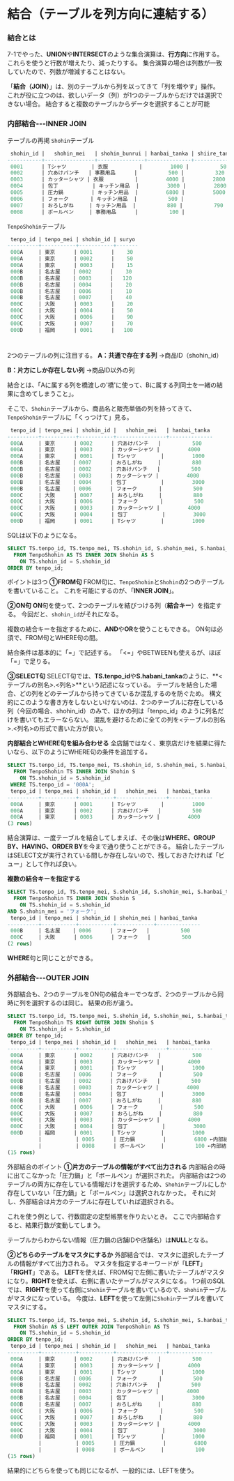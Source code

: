 # 結合（テーブルを列方向に連結する）
### 結合とは
7-1でやった、**UNION**や**INTERSECT**のような集合演算は、**行方向**に作用する。
これらを使うと行数が増えたり、減ったりする。
集合演算の場合は列数が一致していたので、列数が増減することはない。

「**結合（JOIN）**」は、別のテーブルから列を以ってきて「列を増やす」操作。
これが役に立つのは、欲しいデータ（列）が1つのテーブルからだけでは選択できない場合。
結合すると複数のテーブルからデータを選択することが可能

### 内部結合---INNER JOIN
テーブルの再掲
`Shohin`テーブル
```sql
 shohin_id |   shohin_mei   | shohin_bunrui | hanbai_tanka | shiire_tanka |  torokubi  
-----------+----------------+---------------+--------------+--------------+------------
 0001      | Tシャツ        | 衣服          |         1000 |          500 | 2009-09-20
 0002      | 穴あけパンチ   | 事務用品      |          500 |          320 | 2009-09-11
 0003      | カッターシャツ | 衣服          |         4000 |         2800 | 
 0004      | 包丁           | キッチン用品  |         3000 |         2800 | 2009-09-20
 0005      | 圧力鍋         | キッチン用品  |         6800 |         5000 | 2009-01-15
 0006      | フォーク       | キッチン用品  |          500 |              | 2009-09-20
 0007      | おろしがね     | キッチン用品  |          880 |          790 | 2008-04-28
 0008      | ボールペン     | 事務用品      |          100 |              | 2009-11-11
```
`TenpoShohin`テーブル
```sql
 tenpo_id | tenpo_mei | shohin_id | suryo 
----------+-----------+-----------+-------
 000A     | 東京      | 0001      |    30
 000A     | 東京      | 0002      |    50
 000A     | 東京      | 0003      |    15
 000B     | 名古屋    | 0002      |    30
 000B     | 名古屋    | 0003      |   120
 000B     | 名古屋    | 0004      |    20
 000B     | 名古屋    | 0006      |    10
 000B     | 名古屋    | 0007      |    40
 000C     | 大阪      | 0003      |    20
 000C     | 大阪      | 0004      |    50
 000C     | 大阪      | 0006      |    90
 000C     | 大阪      | 0007      |    70
 000D     | 福岡      | 0001      |   100
```
#
2つのテーブルの列に注目する。
**A：共通で存在する列**
→商品ID（shohin_id）

**B：片方にしか存在しない列**
→商品ID以外の列

結合とは、「Aに属する列を橋渡しの'橋'に使って、Bに属する列同士を一緒の結果に含めてしまうこと」。

そこで、`Shohin`テーブルから、商品名と販売単価の列を持ってきて、`TenpoShohin`テーブルに「くっつけて」見る。
```sql
 tenpo_id | tenpo_mei | shohin_id |   shohin_mei   | hanbai_tanka 
----------+-----------+-----------+----------------+--------------
 000A     | 東京      | 0002      | 穴あけパンチ   |          500
 000A     | 東京      | 0003      | カッターシャツ |         4000
 000A     | 東京      | 0001      | Tシャツ        |         1000
 000B     | 名古屋    | 0007      | おろしがね     |          880
 000B     | 名古屋    | 0002      | 穴あけパンチ   |          500
 000B     | 名古屋    | 0003      | カッターシャツ |         4000
 000B     | 名古屋    | 0004      | 包丁           |         3000
 000B     | 名古屋    | 0006      | フォーク       |          500
 000C     | 大阪      | 0007      | おろしがね     |          880
 000C     | 大阪      | 0006      | フォーク       |          500
 000C     | 大阪      | 0003      | カッターシャツ |         4000
 000C     | 大阪      | 0004      | 包丁           |         3000
 000D     | 福岡      | 0001      | Tシャツ        |         1000
```

SQLは以下のようになる。
```sql
SELECT TS.tenpo_id, TS.tenpo_mei, TS.shohin_id, S.shohin_mei, S.hanbai_tanka
  FROM TenpoShohin AS TS INNER JOIN Shohin AS S
    ON TS.shohin_id = S.shohin_id
ORDER BY tenpo_id;
```

ポイントは3つ
**①FROM句**
FROM句に、`TenpoShohin`と`Shohin`の2つのテーブルを書いていること。
これを可能にするのが、「**INNER JOIN**」。

**②ON句**
**ON**句を使って、2つのテーブルを結びつける列（**結合キー**）を指定する。
今回だと、`shohin_id`がそれになる。

複数の結合キーを指定するために、**AND**や**OR**を使うこともできる。
ON句は必須で、FROM句とWHERE句の間。

結合条件は基本的に「=」で記述する。
「<=」やBETWEENも使えるが、ほぼ「=」で足りる。

**③SELECT句**
SELECT句では、**TS.tenpo_id**や**S.habani_tanka**のように、**<テーブルの別名>.<列名>**という記述になっている。
テーブルを結合した場合、どの列をどのテーブルから持ってきているか混乱するのを防ぐため。
構文的にこのような書き方をしないといけないのは、2つのテーブルに存在している列（今回の場合、shohin_id）のみで、ほかの列は「tenpo_id」のように列名だけを書いてもエラーならない。
混乱を避けるために全ての列を<テーブルの別名>.<列名>の形式で書いた方が良い。

**内部結合とWHERE句を組み合わせる**
全店舗ではなく、東京店だけを結果に得たいなら、以下のようにWHERE句の条件を追加する。
```sql
SELECT TS.tenpo_id, TS.tenpo_mei, TS.shohin_id, S.shohin_mei, S.hanbai_tanka
  FROM TenpoShohin TS INNER JOIN Shohin S
    ON TS.shohin_id = S.shohin_id
 WHERE TS.tenpo_id = '000A';
 tenpo_id | tenpo_mei | shohin_id |   shohin_mei   | hanbai_tanka 
----------+-----------+-----------+----------------+--------------
 000A     | 東京      | 0001      | Tシャツ        |         1000
 000A     | 東京      | 0002      | 穴あけパンチ   |          500
 000A     | 東京      | 0003      | カッターシャツ |         4000
(3 rows)
```

結合演算は、一度テーブルを結合してしまえば、その後は**WHERE、GROUP BY、HAVING、ORDER BY**を今まで通り使うことができる。
結合したテーブルはSELECT文が実行されている間しか存在しないので、残しておきたければ「ビュー」として作れば良い。

**複数の結合キーを指定する**
```sql
SELECT TS.tenpo_id, TS.tenpo_mei, S.shohin_id, S.shohin_mei, S.hanbai_tanka
  FROM TenpoShohin TS INNER JOIN Shohin S
    ON TS.shohin_id = S.shohin_id
AND S.shohin_mei = 'フォーク';
 tenpo_id | tenpo_mei | shohin_id | shohin_mei | hanbai_tanka 
----------+-----------+-----------+------------+--------------
 000B     | 名古屋    | 0006      | フォーク   |          500
 000C     | 大阪      | 0006      | フォーク   |          500
(2 rows)
```
**WHERE**句と同じことができる。

### 外部結合---OUTER JOIN
外部結合も、2つのテーブルをON句の結合キーでつなぎ、2つのテーブルから同時に列を選択するのは同じ。
結果の形が違う。
```sql
SELECT TS.tenpo_id, TS.tenpo_mei, S.shohin_id, S.shohin_mei, S.hanbai_tanka
  FROM TenpoShohin TS RIGHT OUTER JOIN Shohin S
    ON TS.shohin_id = S.shohin_id
ORDER BY tenpo_id;
 tenpo_id | tenpo_mei | shohin_id |   shohin_mei   | hanbai_tanka 
----------+-----------+-----------+----------------+--------------
 000A     | 東京      | 0002      | 穴あけパンチ   |          500
 000A     | 東京      | 0003      | カッターシャツ |         4000
 000A     | 東京      | 0001      | Tシャツ        |         1000
 000B     | 名古屋    | 0006      | フォーク       |          500
 000B     | 名古屋    | 0002      | 穴あけパンチ   |          500
 000B     | 名古屋    | 0003      | カッターシャツ |         4000
 000B     | 名古屋    | 0004      | 包丁           |         3000
 000B     | 名古屋    | 0007      | おろしがね     |          880
 000C     | 大阪      | 0006      | フォーク       |          500
 000C     | 大阪      | 0007      | おろしがね     |          880
 000C     | 大阪      | 0003      | カッターシャツ |         4000
 000C     | 大阪      | 0004      | 包丁           |         3000
 000D     | 福岡      | 0001      | Tシャツ        |         1000
          |           | 0005      | 圧力鍋         |         6800 ←内部結合のときはなかった
          |           | 0008      | ボールペン     |          100 ←内部結合のときはなかった
(15 rows)
```

外部結合のポイント
**①片方のテーブルの情報がすべて出力される**
内部結合の時に出てこなかった「圧力鍋」と「ボールペン」が選択された。
内部結合は2つのテーブルの両方に存在している情報だけを選択するため、`Shohin`テーブルにしか存在していない「圧力鍋」と「ボールペン」は選択されなかった。
それに対し、外部結合は片方のテーブルに存在していれば選択される。

これを使う例として、行数固定の定型帳票を作りたいとき。
ここで内部結合すると、結果行数が変動してしまう。

テーブルからわからない情報（圧力鍋の店舗IDや店舗名）は**NULL**となる。

**②どちらのテーブルをマスタにするか**
外部結合では、マスタに選択したテーブルの情報がすべて出力される。
マスタを指定するキーワードが「**LEFT**」「**RIGHT**」である。
**LEFT**を使えば、FROM句で左側に書いたテーブルがマスタになり。**RIGHT**を使えば、右側に書いたテーブルがマスタになる。
1つ前のSQLでは、**RIGHT**を使って右側に`Shohin`テーブルを書いているので、`Shohin`テーブルがマスタになっている。
今度は、**LEFT**を使って左側に`Shohin`テーブルを書いてマスタにする。
```sql
SELECT TS.tenpo_id, TS.tenpo_mei, S.shohin_id, S.shohin_mei, S.hanbai_tanka
  FROM Shohin AS S LEFT OUTER JOIN TenpoShohin AS TS
    ON TS.shohin_id = S.shohin_id
ORDER BY tenpo_id;
 tenpo_id | tenpo_mei | shohin_id |   shohin_mei   | hanbai_tanka 
----------+-----------+-----------+----------------+--------------
 000A     | 東京      | 0002      | 穴あけパンチ   |          500
 000A     | 東京      | 0003      | カッターシャツ |         4000
 000A     | 東京      | 0001      | Tシャツ        |         1000
 000B     | 名古屋    | 0006      | フォーク       |          500
 000B     | 名古屋    | 0002      | 穴あけパンチ   |          500
 000B     | 名古屋    | 0003      | カッターシャツ |         4000
 000B     | 名古屋    | 0004      | 包丁           |         3000
 000B     | 名古屋    | 0007      | おろしがね     |          880
 000C     | 大阪      | 0006      | フォーク       |          500
 000C     | 大阪      | 0007      | おろしがね     |          880
 000C     | 大阪      | 0003      | カッターシャツ |         4000
 000C     | 大阪      | 0004      | 包丁           |         3000
 000D     | 福岡      | 0001      | Tシャツ        |         1000
          |           | 0005      | 圧力鍋         |         6800
          |           | 0008      | ボールペン     |          100
(15 rows)
```
結果的にどちらを使っても同じになるが、一般的には、LEFTを使う。
